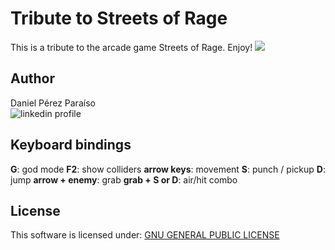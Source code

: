 # Tribute to Streets of Rage
This is a tribute to the arcade game Streets of Rage. Enjoy!
<img src="images/capture_tribute_sor.png"/>
## Author
Daniel Pérez Paraíso   
![linkedin profile](https://www.linkedin.com/in/danielperpar)    

## Keyboard bindings

**G**: god mode 
**F2**: show colliders 
**arrow keys**: movement 
**S**: punch / pickup 
**D**: jump 
**arrow + enemy**: grab
**grab + S or D**: air/hit combo 
   

## License   

This software is licensed under: [GNU GENERAL PUBLIC LICENSE](https://www.gnu.org/licenses/gpl-3.0.txt)   
